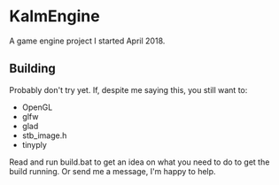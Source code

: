 # KalmEngine

A game engine project I started April 2018.

## Building
Probably don't try yet. If, despite me saying this, you still want to:
* OpenGL
* glfw
* glad
* stb_image.h
* tinyply

Read and run build.bat to get an idea on what you need to do to get the build running.
Or send me a message, I'm happy to help.
